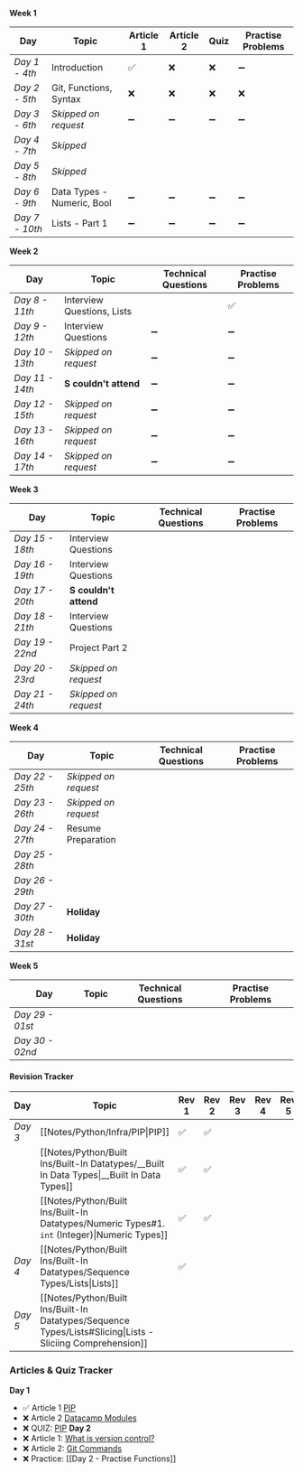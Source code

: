 
**Week 1**

| **Day**        | **Topic**                  | **Article 1** | **Article 2** | **Quiz** | **Practise Problems** |
| -------------- | -------------------------- | ------------- | ------------- | -------- | --------------------- |
| *Day 1 - 4th*  | Introduction               | ✅             | ❌             | ❌        | ➖                     |
| *Day 2 - 5th*  | Git, Functions, Syntax     | ❌             | ❌             | ❌        | ❌                     |
| *Day 3 - 6th*  | *Skipped on request*        | ➖             | ➖             | ➖        | ➖                     |
| *Day 4 - 7th*  | *Skipped*                  |               |               |          |                       |
| *Day 5 - 8th*  | *Skipped*                  |               |               |          |                       |
| *Day 6 - 9th*  | Data Types - Numeric, Bool | ➖             | ➖             | ➖        | ➖                     |
| *Day 7 - 10th* | Lists - Part 1             | ➖             | ➖             | ➖        | ➖                     |

**Week 2**

| Day             | Topic                      | Technical Questions | Practise Problems |
| --------------- | -------------------------- | ------------------- | ----------------- |
| *Day 8 - 11th*  | Interview Questions, Lists |                     | ✅                 |
| *Day 9 - 12th*  | Interview Questions        | ➖                   | ➖                 |
| *Day 10 - 13th* | *Skipped on request*       | ➖                   | ➖                 |
| *Day 11 - 14th* | **S couldn't attend**      | ➖                   | ➖                 |
| *Day 12 - 15th* | *Skipped on request*       | ➖                   | ➖                 |
| *Day 13 - 16th* | *Skipped on request*       | ➖                   | ➖                 |
| *Day 14 - 17th* | *Skipped on request*       | ➖                   | ➖                 |
**Week 3**

| Day             | Topic                 | Technical Questions | Practise Problems |
| --------------- | --------------------- | ------------------- | ----------------- |
| *Day 15 - 18th* | Interview Questions   |                     |                   |
| *Day 16 - 19th* | Interview Questions   |                     |                   |
| *Day 17 - 20th* | **S couldn't attend** |                     |                   |
| *Day 18 - 21th* | Interview Questions   |                     |                   |
| *Day 19 - 22nd* | Project Part 2        |                     |                   |
| *Day 20 - 23rd* | *Skipped on request*  |                     |                   |
| *Day 21 - 24th* | *Skipped on request*  |                     |                   |

**Week 4**

| Day             | Topic                | Technical Questions | Practise Problems |
| --------------- | -------------------- | ------------------- | ----------------- |
| *Day 22 - 25th* | *Skipped on request* |                     |                   |
| *Day 23 - 26th* | *Skipped on request* |                     |                   |
| *Day 24 - 27th* | Resume Preparation   |                     |                   |
| *Day 25 - 28th* |                      |                     |                   |
| *Day 26 - 29th* |                      |                     |                   |
| *Day 27 - 30th* | **Holiday**          |                     |                   |
| *Day 28 - 31st* | **Holiday**          |                     |                   |
**Week 5**

| Day             | Topic | Technical Questions | Practise Problems |
| --------------- | ----- | ------------------- | ----------------- |
| *Day 29 - 01st* |       |                     |                   |
| *Day 30 - 02nd* |       |                     |                   |




#### Revision Tracker

| **Day** | **Topic**                                                                                                  | **Rev 1** | **Rev 2** | **Rev 3** | **Rev 4** | **Rev 5** |
| ------- | ---------------------------------------------------------------------------------------------------------- | --------- | --------- | --------- | --------- | --------- |
| *Day 3* | [[Notes/Python/Infra/PIP\|PIP]]                                                                            | ✅         | ✅         |           |           |           |
|         | [[Notes/Python/Built Ins/Built-In Datatypes/__Built In Data Types\|__Built In Data Types]]                 | ✅         | ✅         |           |           |           |
|         | [[Notes/Python/Built Ins/Built-In Datatypes/Numeric Types#1. `int` (Integer)\|Numeric Types]]              | ✅         | ✅         |           |           |           |
| *Day 4* | [[Notes/Python/Built Ins/Built-In Datatypes/Sequence Types/Lists\|Lists]]                                  | ✅         |           |           |           |           |
| *Day 5* | [[Notes/Python/Built Ins/Built-In Datatypes/Sequence Types/Lists#Slicing\|Lists - Sliciing Comprehension]] |           |           |           |           |           |


### Articles & Quiz Tracker
**Day 1**
- ✅ Article 1 [PIP](https://www.datacamp.com/tutorial/pip-python-package-manager)
- ❌ Article 2 [Datacamp Modules](https://www.datacamp.com/tutorial/modules-in-python)
- ❌ QUIZ: [PIP](https://realpython.com/quizzes/what-is-pip/)
**Day 2**
- ❌ Article 1: [What is version control?](https://learn.microsoft.com/en-gb/training/modules/intro-to-git/1-what-is-vc)
- ❌ Article 2: [Git Commands](https://learn.microsoft.com/en-gb/training/modules/intro-to-git/3-basic-git-commands)
- ❌ Practice: [[Day 2 - Practise Functions]]